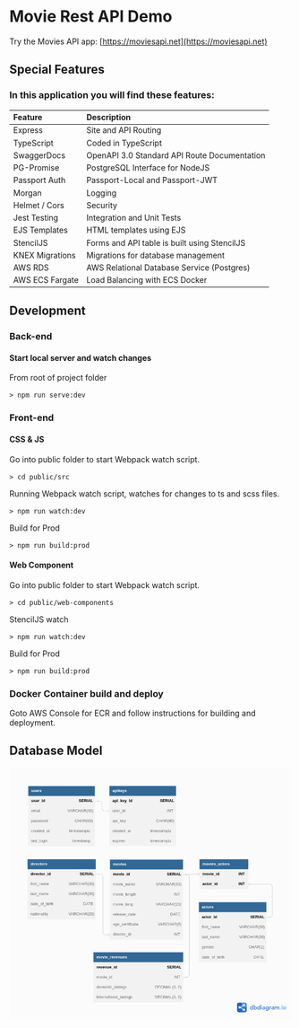 # Movie Rest API Demo

Try the Movies API app: [https://moviesapi.net](https://moviesapi.net)

## Special Features

### In this application you will find these features:

| Feature         | Description                                  |
| :-------------- | :------------------------------------------- |
| Express         | Site and API Routing                         |
| TypeScript      | Coded in TypeScript                          |
| SwaggerDocs     | OpenAPI 3.0 Standard API Route Documentation |
| PG-Promise      | PostgreSQL Interface for NodeJS              |
| Passport Auth   | Passport-Local and Passport-JWT              |
| Morgan          | Logging                                      |
| Helmet / Cors   | Security                                     |
| Jest Testing    | Integration and Unit Tests                   |
| EJS Templates   | HTML templates using EJS                     |
| StencilJS       | Forms and API table is built using StencilJS |
| KNEX Migrations | Migrations for database management           |
| AWS RDS         | AWS Relational Database Service (Postgres)   |
| AWS ECS Fargate | Load Balancing with ECS Docker               |

## Development

### Back-end

#### Start local server and watch changes

From root of project folder

```
> npm run serve:dev
```

### Front-end

#### CSS & JS

Go into public folder to start Webpack watch script.

```
> cd public/src
```

Running Webpack watch script, watches for changes to ts and scss files.

```
> npm run watch:dev
```

Build for Prod

```
> npm run build:prod
```

#### Web Component

Go into public folder to start Webpack watch script.

```
> cd public/web-components
```

StencilJS watch

```
> npm run watch:dev
```

Build for Prod

```
> npm run build:prod
```

### Docker Container build and deploy

Goto AWS Console for ECR and follow instructions for building and deployment.

## Database Model

![Movies REST API - Databasee](https://github.com/anthonygcamacho/movies-api/blob/master/data-model.png?raw=true)
